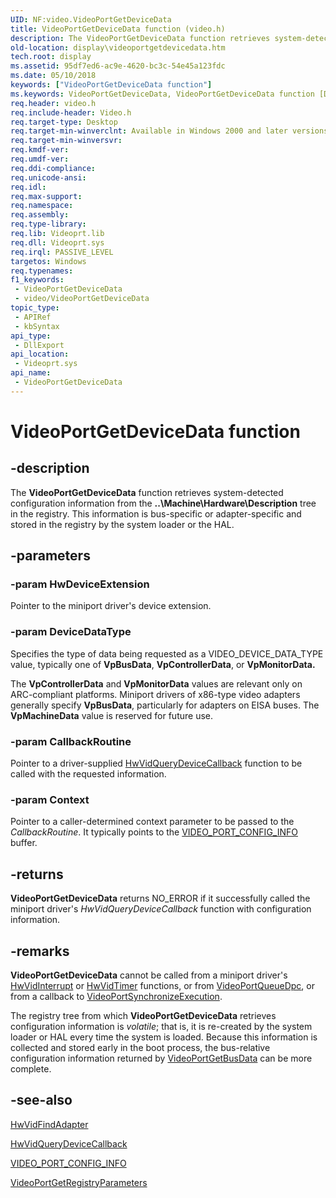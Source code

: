 ```yaml
---
UID: NF:video.VideoPortGetDeviceData
title: VideoPortGetDeviceData function (video.h)
description: The VideoPortGetDeviceData function retrieves system-detected configuration information from the ..\Machine\Hardware\Description tree in the registry.
old-location: display\videoportgetdevicedata.htm
tech.root: display
ms.assetid: 95df7ed6-ac9e-4620-bc3c-54e45a123fdc
ms.date: 05/10/2018
keywords: ["VideoPortGetDeviceData function"]
ms.keywords: VideoPortGetDeviceData, VideoPortGetDeviceData function [Display Devices], VideoPort_Functions_01e88665-7ecb-470e-b25b-21a3c62f7485.xml, display.videoportgetdevicedata, video/VideoPortGetDeviceData
req.header: video.h
req.include-header: Video.h
req.target-type: Desktop
req.target-min-winverclnt: Available in Windows 2000 and later versions of the Windows operating systems.
req.target-min-winversvr: 
req.kmdf-ver: 
req.umdf-ver: 
req.ddi-compliance: 
req.unicode-ansi: 
req.idl: 
req.max-support: 
req.namespace: 
req.assembly: 
req.type-library: 
req.lib: Videoprt.lib
req.dll: Videoprt.sys
req.irql: PASSIVE_LEVEL
targetos: Windows
req.typenames: 
f1_keywords:
 - VideoPortGetDeviceData
 - video/VideoPortGetDeviceData
topic_type:
 - APIRef
 - kbSyntax
api_type:
 - DllExport
api_location:
 - Videoprt.sys
api_name:
 - VideoPortGetDeviceData
---
```


# VideoPortGetDeviceData function


## -description

The <b>VideoPortGetDeviceData</b> function retrieves system-detected configuration information from the <b>..\Machine\Hardware\Description</b> tree in the registry. This information is bus-specific or adapter-specific and stored in the registry by the system loader or the HAL.

## -parameters

### -param HwDeviceExtension

Pointer to the miniport driver's device extension.

### -param DeviceDataType

Specifies the type of data being requested as a VIDEO_DEVICE_DATA_TYPE value, typically one of <b>VpBusData</b>, <b>VpControllerData</b>, or <b>VpMonitorData.</b>

The <b>VpControllerData</b> and <b>VpMonitorData</b> values are relevant only on ARC-compliant platforms. Miniport drivers of x86-type video adapters generally specify <b>VpBusData</b>, particularly for adapters on EISA buses. The <b>VpMachineData</b> value is reserved for future use.

### -param CallbackRoutine

Pointer to a driver-supplied <a href="/windows-hardware/drivers/ddi/video/nc-video-pminiport_query_device_routine">HwVidQueryDeviceCallback</a> function to be called with the requested information.

### -param Context

Pointer to a caller-determined context parameter to be passed to the <i>CallbackRoutine</i>. It typically points to the <a href="/windows-hardware/drivers/ddi/video/ns-video-_video_port_config_info">VIDEO_PORT_CONFIG_INFO</a> buffer.

## -returns

<b>VideoPortGetDeviceData</b> returns NO_ERROR if it successfully called the miniport driver's <i>HwVidQueryDeviceCallback</i> function with configuration information.

## -remarks

<b>VideoPortGetDeviceData</b> cannot be called from a miniport driver's <a href="/windows-hardware/drivers/ddi/video/nc-video-pvideo_hw_interrupt">HwVidInterrupt</a> or <a href="/windows-hardware/drivers/ddi/video/nc-video-pvideo_hw_timer">HwVidTimer</a> functions, or from <a href="/windows-hardware/drivers/ddi/video/nf-video-videoportqueuedpc">VideoPortQueueDpc</a>, or from a callback to <a href="/windows-hardware/drivers/ddi/video/nf-video-videoportsynchronizeexecution">VideoPortSynchronizeExecution</a>.

The registry tree from which <b>VideoPortGetDeviceData</b> retrieves configuration information is <i>volatile</i>; that is, it is re-created by the system loader or HAL every time the system is loaded. Because this information is collected and stored early in the boot process, the bus-relative configuration information returned by <a href="/windows-hardware/drivers/ddi/video/nf-video-videoportgetbusdata">VideoPortGetBusData</a> can be more complete.

## -see-also

<a href="/windows-hardware/drivers/ddi/video/nc-video-pvideo_hw_find_adapter">HwVidFindAdapter</a>



<a href="/windows-hardware/drivers/ddi/video/nc-video-pminiport_query_device_routine">HwVidQueryDeviceCallback</a>



<a href="/windows-hardware/drivers/ddi/video/ns-video-_video_port_config_info">VIDEO_PORT_CONFIG_INFO</a>



<a href="/windows-hardware/drivers/ddi/video/nf-video-videoportgetregistryparameters">VideoPortGetRegistryParameters</a>
